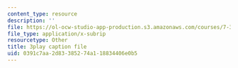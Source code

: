 ```yaml
---
content_type: resource
description: ''
file: https://ol-ocw-studio-app-production.s3.amazonaws.com/courses/7-341-the-microbiome-and-drug-delivery-cross-species-communication-in-health-and-disease-spring-2018/0391c7aa2d83385274a118834406e0b5_blD8f7MOhFQ.srt
file_type: application/x-subrip
resourcetype: Other
title: 3play caption file
uid: 0391c7aa-2d83-3852-74a1-18834406e0b5
---
```

